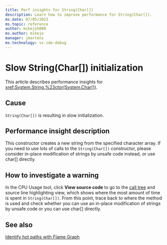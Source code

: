 ```yaml
---
title: Perf insights for String(Char[])
description: Learn how to improve performance for String(Char[]).
ms.date: 07/05/2023
ms.topic: reference
author: mikejo5000
ms.author: mikejo
manager: jmartens
ms.technology: vs-ide-debug
---
```


# Slow String(Char[]) initialization

This article describes performance insights for <xref:System.String.%23ctor(System.Char[])>.

## Cause

`String(Char[])` is resulting in slow initialization.

## Performance insight description

This constructor creates a new string from the specified character array. If you need to use lots of calls to the `String(Char[])` constructor, please consider in-place modification of strings by unsafe code instead, or use char[] directly.

## How to investigate a warning

In the CPU Usage tool, click **View source code** to go to the [call tree](../profiling/cpu-usage.md#BKMK_Call_tree_structure) and source line highlighting view, which shows where the most amount of time is spent in `String(Char[])`. From this point, trace back to where the method is used and check whether you can use an in-place modification of strings by unsafe code or you can use char[] directly.

## See also

[Identify hot paths with Flame Graph](../profiling/flame-graph.md)
